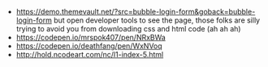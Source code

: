 - https://demo.themevault.net/?src=bubble-login-form&goback=bubble-login-form but open developer tools to see the page, those folks are silly trying to avoid you from downloading css and html code (ah ah ah)
- https://codepen.io/mrspok407/pen/NRxBWa
- https://codepen.io/deathfang/pen/WxNVoq
- http://hold.ncodeart.com/nc/l1-index-5.html
